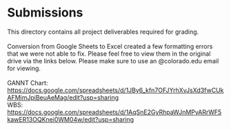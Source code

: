 # Submissions

This directory contains all project deliverables required for grading.\
\
Conversion from Google Sheets to Excel created a few formatting errors that we were not able to fix. Please feel free to view them in the original drive via the links below. Please make sure to use an @colorado.edu email for viewing.\
\
GANNT Chart: https://docs.google.com/spreadsheets/d/1JBy6_kfn7OFJYrhXvJsXd3fwCUkAFMimJpiBeuAeMag/edit?usp=sharing \
WBS: https://docs.google.com/spreadsheets/d/1AqSnE2GyRhpaWJnMPyARrWF5kawER13OQKnei0WM04w/edit?usp=sharing
